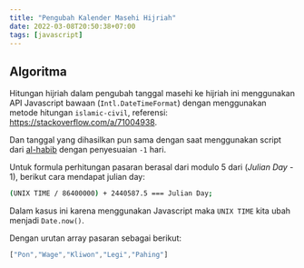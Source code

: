```yaml
---
title: "Pengubah Kalender Masehi Hijriah"
date: 2022-03-08T20:50:38+07:00
tags: [javascript]
---
```

## Algoritma
Hitungan hijriah dalam pengubah tanggal masehi ke hijriah ini menggunakan API Javascript bawaan (`Intl.DateTimeFormat`) dengan menggunakan metode hitungan `islamic-civil`, referensi: https://stackoverflow.com/a/71004938.

Dan tanggal yang dihasilkan pun sama dengan saat menggunakan script dari [al-habib](https://www.al-habib.info/islamic-calendar/hijricalendartext.htm) dengan penyesuaian `-1` hari.

Untuk formula perhitungan pasaran berasal dari modulo 5 dari (*Julian Day* - 1), berikut cara mendapat julian day:

```bash
(UNIX TIME / 86400000) + 2440587.5 === Julian Day;
```

Dalam kasus ini karena menggunakan Javascript maka `UNIX TIME` kita ubah menjadi `Date.now()`.

Dengan urutan array pasaran sebagai berikut:

```js
["Pon","Wage","Kliwon","Legi","Pahing"]
```